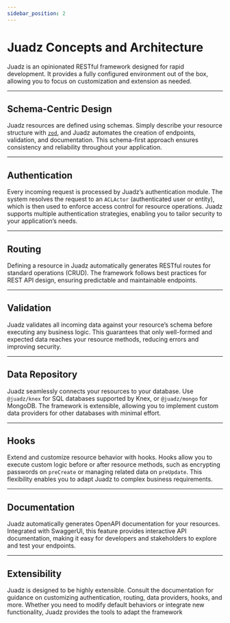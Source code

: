 ```yaml
---
sidebar_position: 2
---
```


# Juadz Concepts and Architecture

Juadz is an opinionated RESTful framework designed for rapid development. It provides a fully configured environment out of the box, allowing you to focus on customization and extension as needed.

---

## Schema-Centric Design

Juadz resources are defined using schemas. Simply describe your resource structure with [`zod`](https://zod.dev/), and Juadz automates the creation of endpoints, validation, and documentation. This schema-first approach ensures consistency and reliability throughout your application.

---

## Authentication

Every incoming request is processed by Juadz’s authentication module. The system resolves the request to an `ACLActor` (authenticated user or entity), which is then used to enforce access control for resource operations. Juadz supports multiple authentication strategies, enabling you to tailor security to your application’s needs.

---

## Routing

Defining a resource in Juadz automatically generates RESTful routes for standard operations (CRUD). The framework follows best practices for REST API design, ensuring predictable and maintainable endpoints.

---

## Validation

Juadz validates all incoming data against your resource’s schema before executing any business logic. This guarantees that only well-formed and expected data reaches your resource methods, reducing errors and improving security.

---

## Data Repository

Juadz seamlessly connects your resources to your database. Use `@juadz/knex` for SQL databases supported by Knex, or `@juadz/mongo` for MongoDB. The framework is extensible, allowing you to implement custom data providers for other databases with minimal effort.

---

## Hooks

Extend and customize resource behavior with hooks. Hooks allow you to execute custom logic before or after resource methods, such as encrypting passwords on `preCreate` or managing related data on `preUpdate`. This flexibility enables you to adapt Juadz to complex business requirements.

---

## Documentation

Juadz automatically generates OpenAPI documentation for your resources. Integrated with SwaggerUI, this feature provides interactive API documentation, making it easy for developers and stakeholders to explore and test your endpoints.

---

## Extensibility

Juadz is designed to be highly extensible. Consult the documentation for guidance on customizing authentication, routing, data providers, hooks, and more. Whether you need to modify default behaviors or integrate new functionality, Juadz provides the tools to adapt the framework